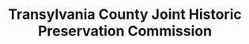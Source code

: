 ---
layout: repo
title: "Transylvania County Joint Historic Preservation Commission"
id: 4596
permalink: repos/4596/
---